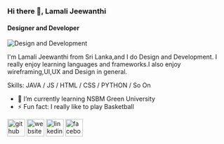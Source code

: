 ### Hi there 👋,  Lamali Jeewanthi
#### Designer and Developer
![Design and Development](https://www.linkedin.com/in/lamali-jeewanthi-2b03951b9)

I'm Lamali Jeewanthi from Sri Lanka,and I do  Design and Development. I really enjoy learning languages and frameworks.I also enjoy wireframing,UI,UX and Design in general.

Skills:  JAVA / JS / HTML / CSS / PYTHON / So On

 
- 🌱 I’m currently learning NSBM Green University 
- ⚡ Fun fact: I really like to play Basketball 


[<img src='https://cdn.jsdelivr.net/npm/simple-icons@3.0.1/icons/github.svg' alt='github' height='40'>](https://github.com/LamaliJeewanthi)  [<img src='https://cdn.jsdelivr.net/npm/simple-icons@3.0.1/icons/icloud.svg' alt='website' height='40'>](https://github.com/LamaliJeewanthi)  [<img src='https://cdn.jsdelivr.net/npm/simple-icons@3.0.1/icons/linkedin.svg' alt='linkedin' height='40'>](https://www.linkedin.com/in/lamali-jeewanthi-2b03951b9)  [<img src='https://cdn.jsdelivr.net/npm/simple-icons@3.0.1/icons/facebook.svg' alt='facebook' height='40'>](https://www.facebook.com/lamali.jeewanthi)  


